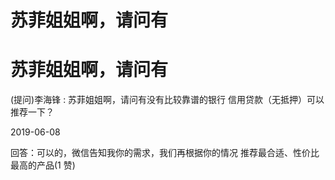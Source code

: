 # 苏菲姐姐啊，请问有

# 苏菲姐姐啊，请问有

(提问)李海锋 : 苏菲姐姐啊，请问有没有比较靠谱的银行 信用贷款（无抵押）可以推荐一下？

2019-06-08

回答：可以的，微信告知我你的需求，我们再根据你的情况 推荐最合适、性价比最高的产品(1 赞)